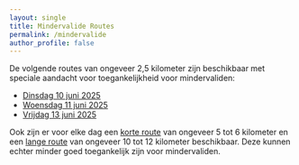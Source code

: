```yaml
---
layout: single
title: Mindervalide Routes
permalink: /mindervalide
author_profile: false
---
```


De volgende routes van ongeveer 2,5 kilometer zijn beschikbaar met speciale aandacht voor toegankelijkheid voor mindervaliden:  

- [Dinsdag 10 juni 2025](/routes/mindervalide/dinsdag)
- [Woensdag 11 juni 2025](/routes/mindervalide/woensdag)
- [Vrijdag 13 juni 2025](/routes/mindervalide/vrijdag)

Ook zijn er voor elke dag een [korte route](/kort) van ongeveer 5 tot 6 kilometer en een [lange route](/lang) van ongeveer 10 tot 12 kilometer beschikbaar. Deze kunnen echter minder goed toegankelijk zijn voor mindervaliden.  